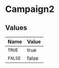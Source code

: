 # Campaign2


## Values

| Name    | Value   |
| ------- | ------- |
| `TRUE`  | true    |
| `FALSE` | false   |